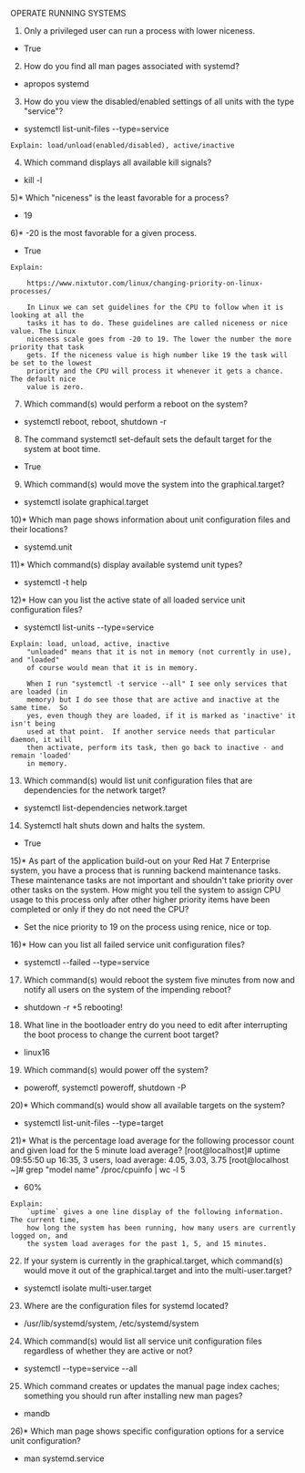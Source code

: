 OPERATE RUNNING SYSTEMS

1) Only a privileged user can run a process with lower niceness.
* True

2) How do you find all man pages associated with systemd?
* apropos systemd

3) How do you view the disabled/enabled settings of all units with the type "service"?
* systemctl list-unit-files --type=service

```
Explain: load/unload(enabled/disabled), active/inactive
```

4) Which command displays all available kill signals?
* kill -l

5)* Which "niceness" is the least favorable for a process?
* 19

6)* -20 is the most favorable for a given process.
* True

```
Explain:

    https://www.nixtutor.com/linux/changing-priority-on-linux-processes/

    In Linux we can set guidelines for the CPU to follow when it is looking at all the
    tasks it has to do. These guidelines are called niceness or nice value. The Linux 
    niceness scale goes from -20 to 19. The lower the number the more priority that task 
    gets. If the niceness value is high number like 19 the task will be set to the lowest 
    priority and the CPU will process it whenever it gets a chance. The default nice 
    value is zero.
```

7) Which command(s) would perform a reboot on the system?
* systemctl reboot, reboot, shutdown -r

8) The command systemctl set-default sets the default target for the system at boot time.
* True

9) Which command(s) would move the system into the graphical.target?
* systemctl isolate graphical.target

10)* Which man page shows information about unit configuration files and their locations?
* systemd.unit

11)* Which command(s) display available systemd unit types?
* systemctl -t help

12)* How can you list the active state of all loaded service unit configuration files?
* systemctl list-units --type=service

```
Explain: load, unload, active, inactive
    "unloaded" means that it is not in memory (not currently in use), and "loaded" 
    of course would mean that it is in memory.

    When I run "systemctl -t service --all" I see only services that are loaded (in 
    memory) but I do see those that are active and inactive at the same time.  So 
    yes, even though they are loaded, if it is marked as 'inactive' it isn't being 
    used at that point.  If another service needs that particular daemon, it will 
    then activate, perform its task, then go back to inactive - and remain 'loaded' 
    in memory.
```

13) Which command(s) would list unit configuration files that are dependencies for the network target?
* systemctl list-dependencies network.target

14) Systemctl halt shuts down and halts the system.
* True

15)* As part of the application build-out on your Red Hat 7 Enterprise system, you have a process that is running backend maintenance tasks. These maintenance tasks are not important and shouldn't take priority over other tasks on the system. How might you tell the system to assign CPU usage to this process only after other higher priority items have been completed or only if they do not need the CPU?
* Set the nice priority to 19 on the process using renice, nice or top.

16)* How can you list all failed service unit configuration files?
* systemctl --failed --type=service

17) Which command(s) would reboot the system five minutes from now and notify all users on the system of the impending reboot?
* shutdown -r +5 rebooting!

18) What line in the bootloader entry do you need to edit after interrupting the boot process to change the current boot target?
* linux16

19) Which command(s) would power off the system?
* poweroff, systemctl poweroff, shutdown -P

20)* Which command(s) would show all available targets on the system?
* systemctl list-unit-files --type=target

21)* What is the percentage load average for the following processor count and given load for the 5 minute load average?
[root@localhost]# uptime
 09:55:50 up 16:35, 3 users, load average: 4.05, 3.03, 3.75
[root@localhost ~]# grep "model name" /proc/cpuinfo | wc -l
 5
* 60%

```
Explain:
    `uptime` gives a one line display of the following information.  The current time,
    how long the system has been running, how many users are currently logged on, and
    the system load averages for the past 1, 5, and 15 minutes.
```

22) If your system is currently in the graphical.target, which command(s) would move it out of the graphical.target and into the multi-user.target?
* systemctl isolate multi-user.target

23) Where are the configuration files for systemd located?
* /usr/lib/systemd/system, /etc/systemd/system

24) Which command(s) would list all service unit configuration files regardless of whether they are active or not?
* systemctl --type=service --all

25) Which command creates or updates the manual page index caches; something you should run after installing new man pages?
* mandb

26)* Which man page shows specific configuration options for a service unit configuration?
* man systemd.service